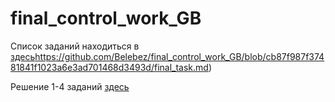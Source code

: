 # final_control_work_GB

Список заданий находиться в [здесь](https://github.com/Belebez/final_control_work_GB/blob/cb87f987f37481841f1023a6e3ad701468d3493d/final_task.md)https://github.com/Belebez/final_control_work_GB/blob/cb87f987f37481841f1023a6e3ad701468d3493d/final_task.md)

Решение 1-4 заданий [здесь](https://github.com/Belebez/final_control_work_GB/tree/3661be3866347862670e6cdf7bbdc6610edcb279/task_1-4)
